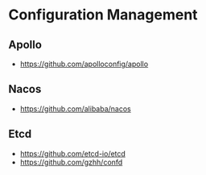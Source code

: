 # Configuration Management


## Apollo
- https://github.com/apolloconfig/apollo


## Nacos
- https://github.com/alibaba/nacos


## Etcd
- https://github.com/etcd-io/etcd
- https://github.com/gzhh/confd
